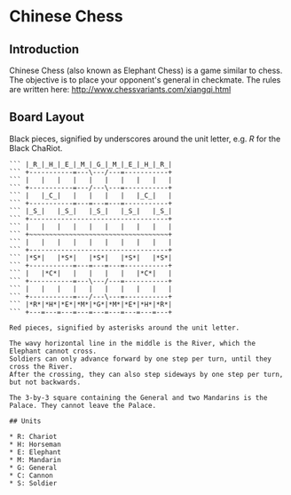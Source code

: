 # Chinese Chess

## Introduction

Chinese Chess (also known as Elephant Chess) is a game similar to chess. The objective is to place your opponent's general in checkmate.
The rules are written here: http://www.chessvariants.com/xiangqi.html

## Board Layout

Black pieces, signified by underscores around the unit letter, e.g. _R_ for the Black ChaRiot.

``` +---=---=---=---=---=---=---=---=---+
``` |_R_|_H_|_E_|_M_|_G_|_M_|_E_|_H_|_R_|
``` +-----------=---\---/---=-----------+
``` |   |   |   |   |   |   |   |   |   |
``` +-----------=---/---\---=-----------+
``` |   |_C_|   |   |   |   |   |_C_|   |
``` +-----------=---=---=---=-----------+
``` |_S_|   |_S_|   |_S_|   |_S_|   |_S_|
``` +-----------------------------------+
``` |   |   |   |   |   |   |   |   |   |
``` +~~~~~~~~~~~~~~~~~~~~~~~~~~~~~~~~~~~+
``` |   |   |   |   |   |   |   |   |   |
``` +-----------------------------------+
``` |*S*|   |*S*|   |*S*|   |*S*|   |*S*|
``` +-----------=---=---=---=-----------+
``` |   |*C*|   |   |   |   |   |*C*|   |
``` +-----------=---\---/---=-----------+
``` |   |   |   |   |   |   |   |   |   |
``` +-----------=---/---\---=-----------+
``` |*R*|*H*|*E*|*M*|*G*|*M*|*E*|*H*|*R*|
``` +---=---=---=---=---=---=---=---=---+

Red pieces, signified by asterisks around the unit letter.

The wavy horizontal line in the middle is the River, which the Elephant cannot cross.
Soldiers can only advance forward by one step per turn, until they cross the River.
After the crossing, they can also step sideways by one step per turn, but not backwards.

The 3-by-3 square containing the General and two Mandarins is the Palace. They cannot leave the Palace.

## Units

* R: Chariot
* H: Horseman
* E: Elephant
* M: Mandarin
* G: General
* C: Cannon
* S: Soldier
